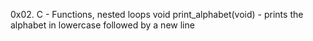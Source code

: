 0x02. C - Functions, nested loops
void print_alphabet(void) - prints the alphabet in lowercase followed by a new line
